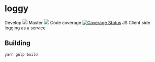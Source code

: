 # loggy 
Develop [![](https://travis-ci.org/sameer-b/loggy.svg?branch=develop)](https://travis-ci.org/sameer-b/loggy)
Master [![](https://travis-ci.org/sameer-b/loggy.svg?branch=master)](https://travis-ci.org/sameer-b/loggy)
Code coverage [![Coverage Status](https://coveralls.io/repos/github/sameer-b/loggy/badge.svg)](https://coveralls.io/github/sameer-b/loggy)
JS Client side logging as a service

## Building 
`yarn gulp build`

